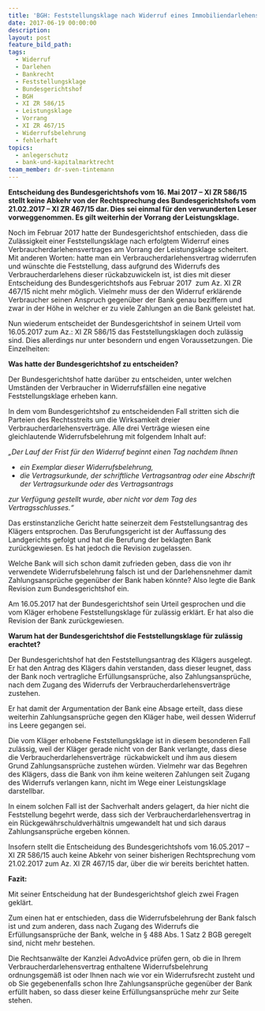 ```yaml
---
title: 'BGH: Feststellungsklage nach Widerruf eines Immobiliendarlehens nun unter bestimmten Voraussetzungen doch möglich'
date: 2017-06-19 00:00:00
description:
layout: post
feature_bild_path:
tags:
  - Widerruf
  - Darlehen
  - Bankrecht
  - Feststellungsklage
  - Bundesgerichtshof
  - BGH
  - XI ZR 586/15
  - Leistungsklage
  - Vorrang
  - XI ZR 467/15
  - Widerrufsbelehrung
  - fehlerhaft
topics:
  - anlegerschutz
  - bank-und-kapitalmarktrecht
team_member: dr-sven-tintemann
---
```



**Entscheidung des Bundesgerichtshofs vom 16. Mai 2017 – XI ZR 586/15 stellt keine Abkehr von der Rechtsprechung des Bundesgerichtshofs vom 21.02.2017 – XI ZR 467/15 dar. Dies sei einmal für den verwunderten Leser vorweggenommen. Es gilt weiterhin der Vorrang der Leistungsklage.**

Noch im Februar 2017 hatte der Bundesgerichtshof entschieden, dass die Zulässigkeit einer Feststellungsklage nach erfolgtem Widerruf eines Verbraucherdarlehensvertrages am Vorrang der Leistungsklage scheitert. Mit anderen Worten: hatte man ein Verbraucherdarlehensvertrag widerrufen und wünschte die Feststellung, dass aufgrund des Widerrufs des Verbraucherdarlehens dieser rückabzuwickeln ist, ist dies mit dieser Entscheidung des Bundesgerichtshofs aus Februar 2017  zum Az. XI ZR 467/15 nicht mehr möglich. Vielmehr muss der den Widerruf erklärende Verbraucher seinen Anspruch gegenüber der Bank genau beziffern und zwar in der Höhe in welcher er zu viele Zahlungen an die Bank geleistet hat.

Nun wiederum entscheidet der Bundesgerichtshof in seinem Urteil vom 16.05.2017 zum Az.: XI ZR 586/15 das Feststellungsklagen doch zulässig sind. Dies allerdings nur unter besondern und engen Voraussetzungen. Die Einzelheiten:

**Was hatte der Bundesgerichtshof zu entscheiden?**

Der Bundesgerichtshof hatte darüber zu entscheiden, unter welchen Umständen der Verbraucher in Widerrufsfällen eine negative Feststellungsklage erheben kann.

In dem vom Bundesgerichtshof zu entscheidenden Fall stritten sich die Parteien des Rechtsstreits um die Wirksamkeit dreier Verbraucherdarlehensverträge. Alle drei Verträge wiesen eine gleichlautende Widerrufsbelehrung mit folgendem Inhalt auf:

*„Der Lauf der Frist für den Widerruf beginnt einen Tag nachdem Ihnen*

* *ein Exemplar dieser Widerrufsbelehrung,*
* *die Vertragsurkunde, der schriftliche Vertragsantrag oder eine Abschrift der Vertragsurkunde oder des Vertragsantrags*

*zur Verfügung gestellt wurde, aber nicht vor dem Tag des Vertragsschlusses.“*

Das erstinstanzliche Gericht hatte seinerzeit dem Feststellungsantrag des Klägers entsprochen. Das Berufungsgericht ist der Auffassung des Landgerichts gefolgt und hat die Berufung der beklagten Bank zurückgewiesen. Es hat jedoch die Revision zugelassen.

Welche Bank will sich schon damit zufrieden geben, dass die von ihr verwendete Widerrufsbelehrung falsch ist und der Darlehensnehmer damit Zahlungsansprüche gegenüber der Bank haben könnte? Also legte die Bank Revision zum Bundesgerichtshof ein.

Am 16.05.2017 hat der Bundesgerichtshof sein Urteil gesprochen und die vom Kläger erhobene Feststellungsklage für zulässig erklärt. Er hat also die Revision der Bank zurückgewiesen.

**Warum hat der Bundesgerichtshof die Feststellungsklage für zulässig erachtet?**

Der Bundesgerichtshof hat den Feststellungsantrag des Klägers ausgelegt. Er hat den Antrag des Klägers dahin verstanden, dass dieser leugnet, dass der Bank noch vertragliche Erfüllungsansprüche, also Zahlungsansprüche, nach dem Zugang des Widerrufs der Verbraucherdarlehensverträge zustehen.

Er hat damit der Argumentation der Bank eine Absage erteilt, dass diese weiterhin Zahlungsansprüche gegen den Kläger habe, weil dessen Widerruf ins Leere gegangen sei.

Die vom Kläger erhobene Feststellungsklage ist in diesem besonderen Fall zulässig, weil der Kläger gerade nicht von der Bank verlangte, dass diese die Verbraucherdarlehensverträge  rückabwickelt und ihm aus diesem Grund Zahlungsansprüche zustehen würden. Vielmehr war das Begehren des Klägers, dass die Bank von ihm keine weiteren Zahlungen seit Zugang des Widerrufs verlangen kann, nicht im Wege einer Leistungsklage darstellbar.

In einem solchen Fall ist der Sachverhalt anders gelagert, da hier nicht die Feststellung begehrt werde, dass sich der Verbraucherdarlehensvertrag in ein Rückgewährschuldverhältnis umgewandelt hat und sich daraus Zahlungsansprüche ergeben können.

Insofern stellt die Entscheidung des Bundesgerichtshofs vom 16.05.2017 – XI ZR 586/15 auch keine Abkehr von seiner bisherigen Rechtsprechung vom 21.02.2017 zum Az. XI ZR 467/15 dar, über die wir bereits berichtet hatten.

**Fazit:**

Mit seiner Entscheidung hat der Bundesgerichtshof gleich zwei Fragen geklärt.

Zum einen hat er entschieden, dass die Widerrufsbelehrung der Bank falsch ist und zum anderen, dass nach Zugang des Widerrufs die Erfüllungsansprüche der Bank, welche in § 488 Abs. 1 Satz 2 BGB geregelt sind, nicht mehr bestehen.

Die Rechtsanwälte der Kanzlei AdvoAdvice prüfen gern, ob die in Ihrem Verbraucherdarlehensvertrag enthaltene Widerrufsbelehrung ordnungsgemäß ist oder Ihnen nach wie vor ein Widerrufsrecht zusteht und ob Sie gegebenenfalls schon Ihre Zahlungsansprüche gegenüber der Bank erfüllt haben, so dass dieser keine Erfüllungsansprüche mehr zur Seite stehen.